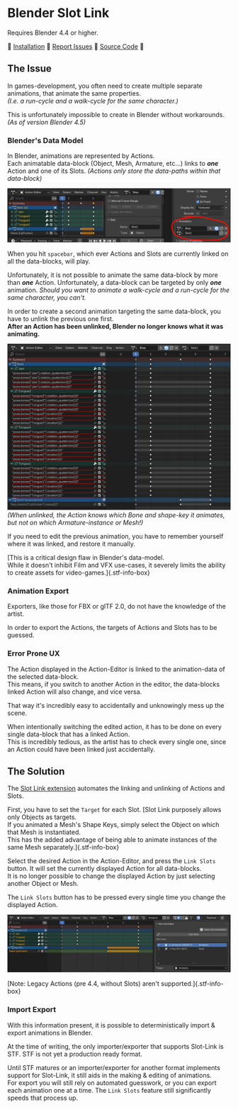 # Blender Slot Link

Requires Blender 4.4 or higher.

🌰 [Installation](https://extensions.blender.org/add-ons/slot-link/) 🌰 [Report Issues](https://codeberg.org/emperorofmars/blender_slot_link/issues) 🌰 [Source Code](https://codeberg.org/emperorofmars/blender_slot_link) 🌰

## The Issue

In games-development, you often need to create multiple separate animations, that animate the same properties.\
*(I.e. a run-cycle and a walk-cycle for the same character.)*

This is unfortunately impossible to create in Blender without workarounds.\
*(As of version Blender 4.5)*

### Blender's Data Model

In Blender, animations are represented by Actions.\
Each animatable data-block (Object, Mesh, Armature, etc...) links to ***one*** Action and one of its Slots.
*(Actions only store the data-paths within that data-block)*

![](img/animation_data.png)

When you hit `spacebar`, which ever Actions and Slots are currently linked on all the data-blocks, will play.

Unfortunately, it is not possible to animate the same data-block by more than ***one*** Action.
Unfortunately, a data-block can be targeted by only ***one*** animation.
*Should you want to animate a walk-cycle and a run-cycle for the same character, you can't.*

In order to create a second animation targeting the same data-block, you have to unlink the previous one first.\
**After an Action has been unlinked, Blender no longer knows what it was animating.**

![](img/action_unlinked.png)
*(When unlinked, the Action knows which Bone and shape-key it animates, but not on which Armature-instance or Mesh!)*

If you need to edit the previous animation, you have to remember yourself where it was linked, and restore it manually.

[This is a critical design flaw in Blender's data-model.\
While it doesn't inhibit Film and VFX use-cases, it severely limits the ability to create assets for video-games.]{.stf-info-box}

### Animation Export

Exporters, like those for FBX or glTF 2.0, do not have the knowledge of the artist.

In order to export the Actions, the targets of Actions and Slots has to be guessed.

### Error Prone UX

The Action displayed in the Action-Editor is linked to the animation-data of the selected data-block.\
This means, if you switch to another Action in the editor, the data-blocks linked Action will also change, and vice versa.

That way it's incredibly easy to accidentally and unknowingly mess up the scene.

When intentionally switching the edited action, it has to be done on every single data-block that has a linked Action.\
This is incredibly tedious, as the artist has to check every single one, since an Action could have been linked just accidentally.


## The Solution
The [Slot Link extension](https://extensions.blender.org/add-ons/slot-link/) automates the linking and unlinking of Actions and Slots.

First, you have to set the `Target` for each Slot.
[Slot Link purposely allows only Objects as targets.\
If you animated a Mesh's Shape Keys, simply select the Object on which that Mesh is instantiated.\
This has the added advantage of being able to animate instances of the same Mesh separately.]{.stf-info-box}

Select the desired Action in the Action-Editor, and press the `Link Slots` button. It will set the currently displayed Action for all data-blocks.\
It is no longer possible to change the displayed Action by just selecting another Object or Mesh.

The `Link Slots` button has to be pressed every single time you change the displayed Action.

![](img/slot_link_editor.png)

[Note: Legacy Actions (pre 4.4, without Slots) aren't supported.]{.stf-info-box}

### Import Export
With this information present, it is possible to deterministically import & export animations in Blender.

At the time of writing, the only importer/exporter that supports Slot-Link is STF. STF is not yet a production ready format.

Until STF matures or an importer/exporter for another format implements support for Slot-Link, it still aids in the making & editing of animations.\
For export you will still rely on automated guesswork, or you can export each animation one at a time. The `Link Slots` feature still significantly speeds that process up.

